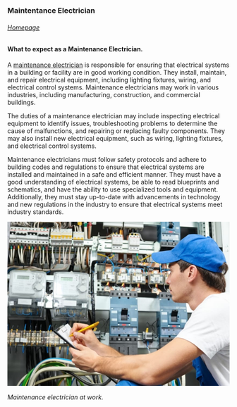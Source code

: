 ### **Maintentance Electrician**

###### [Homepage](README.md)

#### What to expect as a Maintenance Electrician.

A [maintenance electrician](https://www.ziprecruiter.com/hiring/job-description-template/maintenance-electrician) is responsible for ensuring that electrical systems in a building or facility are in good working condition. They install, maintain, and repair electrical equipment, including lighting fixtures, wiring, and electrical control systems. Maintenance electricians may work in various industries, including manufacturing, construction, and commercial buildings.

The duties of a maintenance electrician may include inspecting electrical equipment to identify issues, troubleshooting problems to determine the cause of malfunctions, and repairing or replacing faulty components. They may also install new electrical equipment, such as wiring, lighting fixtures, and electrical control systems.

Maintenance electricians must follow safety protocols and adhere to building codes and regulations to ensure that electrical systems are installed and maintained in a safe and efficient manner. They must have a good understanding of electrical systems, be able to read blueprints and schematics, and have the ability to use specialized tools and equipment. Additionally, they must stay up-to-date with advancements in technology and new regulations in the industry to ensure that electrical systems meet industry standards.

![Maintenance Electrician](elect.png)

_Maintenance electrician at work._